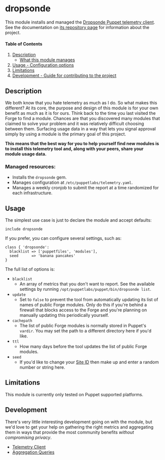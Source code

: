 # dropsonde

This module installs and managed the [Dropsonde Puppet telemetry client](https://github.com/puppetlabs/dropsonde).
See the documentation on [its repository page](https://github.com/puppetlabs/dropsonde) for information about the project.

#### Table of Contents

1. [Description](#description)
    * [What this module manages](#managed-resources)
3. [Usage - Configuration options](#usage)
4. [Limitations](#limitations)
5. [Development - Guide for contributing to the project](#development)

## Description

We both know that you hate telemetry as much as I do. So what makes this
different? At its core, the purpose and design of this module is for your own
benefit as much as it is for ours. Think back to the time you last visited the
Forge to find a module. Chances are that you discovered many modules that
claimed to solve your problem and it was relatively difficult choosing between
them. Surfacing usage data in a way that lets you signal approval simply by
using a module is the primary goal of this project.

**This means that the best way for you to help yourself find new modules is to
install this telemetry tool and, along with your peers, share your module usage
data.**

### Managed resources:

* Installs the `dropsonde` gem.
* Manages configuration at `/etc/puppetlabs/telemetry.yaml`.
* Manages a weekly cronjob to submit the report at a time randomized for each infrastructure.


## Usage

The simplest use case is just to declare the module and accept defaults:

``` puppet
include dropsonde
```

If you prefer, you can configure several settings, such as:

``` puppet
class { 'dropsonde':
  blacklist => ['puppetfiles', 'modules'],
  seed      => 'banana pancakes'
}
```

The full list of options is:

* `blacklist`
    * An array of metrics that you don't want to report. See the available settings
      by running `/opt/puppetlabs/puppet/bin/dropsonde list`.
* `update`
    * Set to `false` to prevent the tool from automatically updating its list of
      names of public Forge modules. Only do this if you're behind a firewall that
      blocks access to the Forge and you're planning on manually updating this
      periodically yourself.
* `cachepath`
    * The list of public Forge modules is normally stored in Puppet's `vardir`.
      You may set the path to a different directory here if you'd like.
* `ttl`
    * How many days before the tool updates the list of public Forge modules.
* `seed`
    * If you'd like to change your [Site ID](https://github.com/puppetlabs/dropsonde#privacy)
      then make up and enter a random number or string here.


## Limitations

This module is currently only tested on Puppet supported platforms.


## Development

There's very little interesting development going on with the module, but we'd
love to get your help on gathering the right metrics and aggregating them in
ways that provide the most community benefits *without compromising privacy*.

* [Telemetry Client](https://github.com/puppetlabs/dropsonde)
* [Aggregation Queries](https://github.com/puppetlabs/dropsonde-aggregation)

